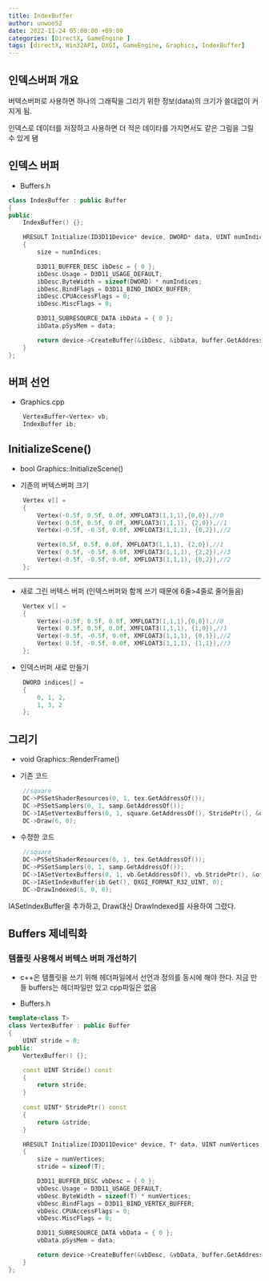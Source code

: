 ```yaml
---
title: IndexBuffer
author: unwoo52
date: 2022-11-24 05:00:00 +09:00
categories: [DirectX, GameEngine ]
tags: [directX, Win32API, DXGI, GameEngine, Graphics, IndexBuffer]
---
```



## 인덱스버퍼 개요

 버텍스버퍼로 사용하면 하나의 그래픽을 그리기 위한 정보(data)의 크기가 쓸대없이 커지게 됨.
 
 인덱스로 데이터를 저장하고 사용하면 더 적은 데이타를 가지면서도 같은 그림을 그릴 수 있게 됌
 
## 인덱스 버퍼

- Buffers.h

```cpp
class IndexBuffer : public Buffer
{	
public:
	IndexBuffer() {};	

	HRESULT Initialize(ID3D11Device* device, DWORD* data, UINT numIndices)
	{
		size = numIndices;

		D3D11_BUFFER_DESC ibDesc = { 0 };
		ibDesc.Usage = D3D11_USAGE_DEFAULT;
		ibDesc.ByteWidth = sizeof(DWORD) * numIndices;
		ibDesc.BindFlags = D3D11_BIND_INDEX_BUFFER;
		ibDesc.CPUAccessFlags = 0;
		ibDesc.MiscFlags = 0;

		D3D11_SUBRESOURCE_DATA ibData = { 0 };
		ibData.pSysMem = data;

		return device->CreateBuffer(&ibDesc, &ibData, buffer.GetAddressOf());		
	}
};
```
 
## 버퍼 선언

- Graphics.cpp

```cpp
	VertexBuffer<Vertex> vb;
	IndexBuffer ib;
```

## InitializeScene()

- bool Graphics::InitializeScene()

- 기존의 버텍스버퍼 크기

```cpp
    Vertex v[] =
    {
        Vertex(-0.5f, 0.5f, 0.0f, XMFLOAT3(1,1,1),{0,0}),//0
        Vertex( 0.5f, 0.5f, 0.0f, XMFLOAT3(1,1,1), {2,0}),//1
        Vertex(-0.5f, -0.5f, 0.0f, XMFLOAT3(1,1,1), {0,2}),//2

        Vertex(0.5f, 0.5f, 0.0f, XMFLOAT3(1,1,1), {2,0}),//1
        Vertex( 0.5f, -0.5f, 0.0f, XMFLOAT3(1,1,1), {2,2}),//3
        Vertex(-0.5f, -0.5f, 0.0f, XMFLOAT3(1,1,1), {0,2}),//2
    };
```

----
- 새로 그린 버텍스 버퍼 (인덱스버퍼와 함께 쓰기 때문에 6줄>4줄로 줄어들음)

```cpp
    Vertex v[] =
    {
        Vertex(-0.5f, 0.5f, 0.0f, XMFLOAT3(1,1,1),{0,0}),//0
        Vertex( 0.5f, 0.5f, 0.0f, XMFLOAT3(1,1,1), {1,0}),//1
        Vertex(-0.5f, -0.5f, 0.0f, XMFLOAT3(1,1,1), {0,1}),//2        
        Vertex( 0.5f, -0.5f, 0.0f, XMFLOAT3(1,1,1), {1,1}),//3        
    };
```

- 인덱스버퍼 새로 만들기

```cpp
    DWORD indices[] =
    {
        0, 1, 2,
        1, 3, 2
    };     
```

## 그리기

- void Graphics::RenderFrame()

- 기존 코드

```cpp
    //square
    DC->PSSetShaderResources(0, 1, tex.GetAddressOf());
    DC->PSSetSamplers(0, 1, samp.GetAddressOf());
    DC->IASetVertexBuffers(0, 1, square.GetAddressOf(), StridePtr(), &offset);
    DC->Draw(6, 0);
```

- 수정한 코드

```cpp
    //square
    DC->PSSetShaderResources(0, 1, tex.GetAddressOf());
    DC->PSSetSamplers(0, 1, samp.GetAddressOf());
    DC->IASetVertexBuffers(0, 1, vb.GetAddressOf(), vb.StridePtr(), &offset);
    DC->IASetIndexBuffer(ib.Get(), DXGI_FORMAT_R32_UINT, 0);
    DC->DrawIndexed(6, 0, 0);
```

IASetIndexBuffer을 추가하고, Draw대신 DrawIndexed를 사용하여 그렸다.


## Buffers 제네릭화


### 템플릿 사용해서 버텍스 버퍼 개선하기

- c++은 템플릿을 쓰기 위해 헤더파일에서 선언과 정의를 동시에 해야 한다. 지금 만들 buffers는 헤더파일만 있고 cpp파일은 없음

- Buffers.h

```cpp
template<class T>
class VertexBuffer : public Buffer
{	
	UINT stride = 0;	
public:
	VertexBuffer() {};	

	const UINT Stride() const
	{
		return stride;
	}
	
	const UINT* StridePtr() const
	{
		return &stride;
	}

	HRESULT Initialize(ID3D11Device* device, T* data, UINT numVertices)
	{
		size = numVertices;
		stride = sizeof(T);

		D3D11_BUFFER_DESC vbDesc = { 0 };
		vbDesc.Usage = D3D11_USAGE_DEFAULT;
		vbDesc.ByteWidth = sizeof(T) * numVertices;
		vbDesc.BindFlags = D3D11_BIND_VERTEX_BUFFER;
		vbDesc.CPUAccessFlags = 0;
		vbDesc.MiscFlags = 0;

		D3D11_SUBRESOURCE_DATA vbData = { 0 };
		vbData.pSysMem = data;

		return device->CreateBuffer(&vbDesc, &vbData, buffer.GetAddressOf());		
	}
};
```
